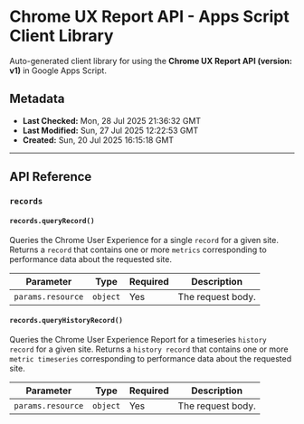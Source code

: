# Chrome UX Report API - Apps Script Client Library

Auto-generated client library for using the **Chrome UX Report API (version: v1)** in Google Apps Script.

## Metadata

- **Last Checked:** Mon, 28 Jul 2025 21:36:32 GMT
- **Last Modified:** Sun, 27 Jul 2025 12:22:53 GMT
- **Created:** Sun, 20 Jul 2025 16:15:18 GMT



---

## API Reference

### `records`

#### `records.queryRecord()`

Queries the Chrome User Experience for a single `record` for a given site. Returns a `record` that contains one or more `metrics` corresponding to performance data about the requested site.

| Parameter | Type | Required | Description |
|---|---|---|---|
| `params.resource` | `object` | Yes | The request body. |

#### `records.queryHistoryRecord()`

Queries the Chrome User Experience Report for a timeseries `history record` for a given site. Returns a `history record` that contains one or more `metric timeseries` corresponding to performance data about the requested site.

| Parameter | Type | Required | Description |
|---|---|---|---|
| `params.resource` | `object` | Yes | The request body. |